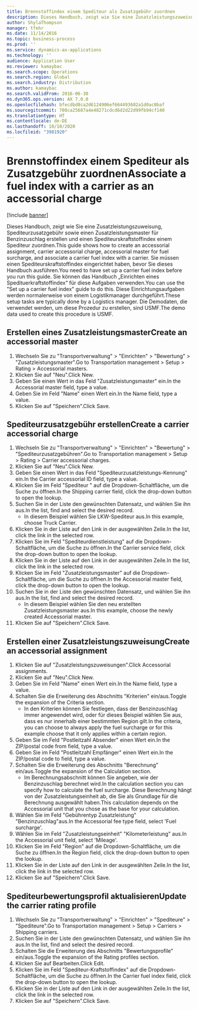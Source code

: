```yaml
---
title: Brennstoffindex einem Spediteur als Zusatzgebühr zuordnen
description: Dieses Handbuch, zeigt wie Sie eine Zusatzleistungszuweisung, Spediteurzusatzgebühr sowie einen Zusatzleistungsmaster für Benzinzuschlag erstellen und einen Spediteurskraftstoffindex einem Spediteur zuordnen.
author: ShylaThompson
manager: tfehr
ms.date: 11/14/2016
ms.topic: business-process
ms.prod: ''
ms.service: dynamics-ax-applications
ms.technology: ''
audience: Application User
ms.reviewer: kamaybac
ms.search.scope: Operations
ms.search.region: Global
ms.search.industry: Distribution
ms.author: kamaybac
ms.search.validFrom: 2016-06-30
ms.dyn365.ops.version: AX 7.0.0
ms.openlocfilehash: bfecdbd8ca2d6124906ef664493602a1d0ac0baf
ms.sourcegitcommit: 708ca25687a4e48271cdcd6d2d22d99fb94cf140
ms.translationtype: HT
ms.contentlocale: de-DE
ms.lasthandoff: 10/10/2020
ms.locfileid: "3981920"
---
```

# <a name="associate-a-fuel-index-with-a-carrier-as-an-accessorial-charge"></a><span data-ttu-id="a91b7-103">Brennstoffindex einem Spediteur als Zusatzgebühr zuordnen</span><span class="sxs-lookup"><span data-stu-id="a91b7-103">Associate a fuel index with a carrier as an accessorial charge</span></span>

[!include [banner](../../includes/banner.md)]

<span data-ttu-id="a91b7-104">Dieses Handbuch, zeigt wie Sie eine Zusatzleistungszuweisung, Spediteurzusatzgebühr sowie einen Zusatzleistungsmaster für Benzinzuschlag erstellen und einen Spediteurskraftstoffindex einem Spediteur zuordnen.</span><span class="sxs-lookup"><span data-stu-id="a91b7-104">This guide shows how to create an accessorial assignment, carrier accessorial charge, accessorial master for fuel surcharge, and associate a carrier fuel index with a carrier.</span></span> <span data-ttu-id="a91b7-105">Sie müssen einen Spediteurskraftstoffindex eingerichtet haben, bevor Sie dieses Handbuch ausführen.</span><span class="sxs-lookup"><span data-stu-id="a91b7-105">You need to have set up a carrier fuel index before you run this guide.</span></span> <span data-ttu-id="a91b7-106">Sie können das Handbuch „Einrichten eines Spedituerkraftstoffindex“ für diese Aufgaben verwenden.</span><span class="sxs-lookup"><span data-stu-id="a91b7-106">You can use the "Set up a carrier fuel index" guide to do this.</span></span> <span data-ttu-id="a91b7-107">Diese Einrichtungsaufgaben werden normalerweise von einem Logistikmanager durchgeführt.</span><span class="sxs-lookup"><span data-stu-id="a91b7-107">These setup tasks are typically done by a Logistics manager.</span></span> <span data-ttu-id="a91b7-108">Die Demodaten, die verwendet werden, um diese Prozedur zu erstellen, sind USMF.</span><span class="sxs-lookup"><span data-stu-id="a91b7-108">The demo data used to create this procedure is USMF.</span></span>


## <a name="create-an-accessorial-master"></a><span data-ttu-id="a91b7-109">Erstellen eines Zusatzleistungsmaster</span><span class="sxs-lookup"><span data-stu-id="a91b7-109">Create an accessorial master</span></span>
1. <span data-ttu-id="a91b7-110">Wechseln Sie zu "Transportverwaltung" > "Einrichten" > "Bewertung" > "Zusatzleistungsmaster".</span><span class="sxs-lookup"><span data-stu-id="a91b7-110">Go to Transportation management > Setup > Rating > Accessorial masters.</span></span>
2. <span data-ttu-id="a91b7-111">Klicken Sie auf "Neu".</span><span class="sxs-lookup"><span data-stu-id="a91b7-111">Click New.</span></span>
3. <span data-ttu-id="a91b7-112">Geben Sie einen Wert in das Feld "Zusatzleistungsmaster" ein.</span><span class="sxs-lookup"><span data-stu-id="a91b7-112">In the Accessorial master field, type a value.</span></span>
4. <span data-ttu-id="a91b7-113">Geben Sie im Feld "Name" einen Wert ein.</span><span class="sxs-lookup"><span data-stu-id="a91b7-113">In the Name field, type a value.</span></span>
5. <span data-ttu-id="a91b7-114">Klicken Sie auf "Speichern".</span><span class="sxs-lookup"><span data-stu-id="a91b7-114">Click Save.</span></span>

## <a name="create-a-carrier-accessorial-charge"></a><span data-ttu-id="a91b7-115">Spediteurzusatzgebühr erstellen</span><span class="sxs-lookup"><span data-stu-id="a91b7-115">Create a carrier accessorial charge</span></span>
1. <span data-ttu-id="a91b7-116">Wechseln Sie zu "Transportverwaltung" > "Einrichten" > "Bewertung" > "Spediteurzusatzgebühren".</span><span class="sxs-lookup"><span data-stu-id="a91b7-116">Go to Transportation management > Setup > Rating > Carrier accessorial charges.</span></span>
2. <span data-ttu-id="a91b7-117">Klicken Sie auf "Neu".</span><span class="sxs-lookup"><span data-stu-id="a91b7-117">Click New.</span></span>
3. <span data-ttu-id="a91b7-118">Geben Sie einen Wert in das Feld "Spediteurzusatzleistungs-Kennung" ein.</span><span class="sxs-lookup"><span data-stu-id="a91b7-118">In the Carrier accessorial ID field, type a value.</span></span>
4. <span data-ttu-id="a91b7-119">Klicken Sie im Feld "Spediteur " auf die Dropdown-Schaltfläche, um die Suche zu öffnen.</span><span class="sxs-lookup"><span data-stu-id="a91b7-119">In the Shipping carrier field, click the drop-down button to open the lookup.</span></span>
5. <span data-ttu-id="a91b7-120">Suchen Sie in der Liste den gewünschten Datensatz, und wählen Sie ihn aus.</span><span class="sxs-lookup"><span data-stu-id="a91b7-120">In the list, find and select the desired record.</span></span>
    * <span data-ttu-id="a91b7-121">In diesem Beispiel wählen Sie LKW-Spediteur aus.</span><span class="sxs-lookup"><span data-stu-id="a91b7-121">In this example, choose Truck Carrier.</span></span>  
6. <span data-ttu-id="a91b7-122">Klicken Sie in der Liste auf den Link in der ausgewählten Zeile.</span><span class="sxs-lookup"><span data-stu-id="a91b7-122">In the list, click the link in the selected row.</span></span>
7. <span data-ttu-id="a91b7-123">Klicken Sie im Feld "Spediteurdienstleistung" auf die Dropdown-Schaltfläche, um die Suche zu öffnen.</span><span class="sxs-lookup"><span data-stu-id="a91b7-123">In the Carrier service field, click the drop-down button to open the lookup.</span></span>
8. <span data-ttu-id="a91b7-124">Klicken Sie in der Liste auf den Link in der ausgewählten Zeile.</span><span class="sxs-lookup"><span data-stu-id="a91b7-124">In the list, click the link in the selected row.</span></span>
9. <span data-ttu-id="a91b7-125">Klicken Sie im Feld "Zusatzleistungsmaster" auf die Dropdown-Schaltfläche, um die Suche zu öffnen.</span><span class="sxs-lookup"><span data-stu-id="a91b7-125">In the Accessorial master field, click the drop-down button to open the lookup.</span></span>
10. <span data-ttu-id="a91b7-126">Suchen Sie in der Liste den gewünschten Datensatz, und wählen Sie ihn aus.</span><span class="sxs-lookup"><span data-stu-id="a91b7-126">In the list, find and select the desired record.</span></span>
    * <span data-ttu-id="a91b7-127">In diesem Beispiel wählen Sie den neu erstellten Zusatzleistungsmaster aus.</span><span class="sxs-lookup"><span data-stu-id="a91b7-127">In this example, choose the newly created Accessorial master.</span></span>  
11. <span data-ttu-id="a91b7-128">Klicken Sie auf "Speichern".</span><span class="sxs-lookup"><span data-stu-id="a91b7-128">Click Save.</span></span>

## <a name="create-an-accessorial-assignment"></a><span data-ttu-id="a91b7-129">Erstellen einer Zusatzleistungszuweisung</span><span class="sxs-lookup"><span data-stu-id="a91b7-129">Create an accessorial assignment</span></span>
1. <span data-ttu-id="a91b7-130">Klicken Sie auf "Zusatzleistungszuweisungen".</span><span class="sxs-lookup"><span data-stu-id="a91b7-130">Click Accessorial assignments.</span></span>
2. <span data-ttu-id="a91b7-131">Klicken Sie auf "Neu".</span><span class="sxs-lookup"><span data-stu-id="a91b7-131">Click New.</span></span>
3. <span data-ttu-id="a91b7-132">Geben Sie im Feld "Name" einen Wert ein.</span><span class="sxs-lookup"><span data-stu-id="a91b7-132">In the Name field, type a value.</span></span>
4. <span data-ttu-id="a91b7-133">Schalten Sie die Erweiterung des Abschnitts "Kriterien" ein/aus.</span><span class="sxs-lookup"><span data-stu-id="a91b7-133">Toggle the expansion of the Criteria section.</span></span>
    * <span data-ttu-id="a91b7-134">In den Kriterien können Sie festlegen, dass der Benzinzuschlag immer angewendet wird, oder für dieses Beispiel wählen Sie aus, dass es nur innerhalb einer bestimmten Region gilt.</span><span class="sxs-lookup"><span data-stu-id="a91b7-134">In the criteria, you can choose to always apply the fuel surcharge or for this example choose that it only applies within a certain region.</span></span>  
5. <span data-ttu-id="a91b7-135">Geben Sie im Feld "Postleitzahl Absender" einen Wert ein.</span><span class="sxs-lookup"><span data-stu-id="a91b7-135">In the ZIP/postal code from field, type a value.</span></span>
6. <span data-ttu-id="a91b7-136">Geben Sie im Feld "Postleitzahl Empfänger" einen Wert ein.</span><span class="sxs-lookup"><span data-stu-id="a91b7-136">In the ZIP/postal code to field, type a value.</span></span>
7. <span data-ttu-id="a91b7-137">Schalten Sie die Erweiterung des Abschnitts "Berechnung" ein/aus.</span><span class="sxs-lookup"><span data-stu-id="a91b7-137">Toggle the expansion of the Calculation section.</span></span>
    * <span data-ttu-id="a91b7-138">Im Berechnungsabschnitt können Sie angeben, wie der Benzinzuschlag berechnet wird.</span><span class="sxs-lookup"><span data-stu-id="a91b7-138">In the calculation section you can specify how to calculate the fuel surcharge.</span></span> <span data-ttu-id="a91b7-139">Diese Berechnung hängt von der Zusatzleistungseinheit ab, die Sie als Grundlage für die Berechnung ausgewählt haben.</span><span class="sxs-lookup"><span data-stu-id="a91b7-139">This calculation depends on the Accessorial unit that you chose as the base for your calculation.</span></span>  
8. <span data-ttu-id="a91b7-140">Wählen Sie im Feld "Gebührentyp Zusatzleistung" "Benzinzuschlag"aus.</span><span class="sxs-lookup"><span data-stu-id="a91b7-140">In the Accessorial fee type field, select 'Fuel surcharge'.</span></span>
9. <span data-ttu-id="a91b7-141">Wählen Sie im Feld "Zusatzleistungseinheit" "Kilometerleistung" aus.</span><span class="sxs-lookup"><span data-stu-id="a91b7-141">In the Accessorial unit field, select 'Mileage'.</span></span>
10. <span data-ttu-id="a91b7-142">Klicken Sie im Feld "Region" auf die Dropdown-Schaltfläche, um die Suche zu öffnen.</span><span class="sxs-lookup"><span data-stu-id="a91b7-142">In the Region field, click the drop-down button to open the lookup.</span></span>
11. <span data-ttu-id="a91b7-143">Klicken Sie in der Liste auf den Link in der ausgewählten Zeile.</span><span class="sxs-lookup"><span data-stu-id="a91b7-143">In the list, click the link in the selected row.</span></span>
12. <span data-ttu-id="a91b7-144">Klicken Sie auf "Speichern".</span><span class="sxs-lookup"><span data-stu-id="a91b7-144">Click Save.</span></span>

## <a name="update-the-carrier-rating-profile"></a><span data-ttu-id="a91b7-145">Spediteurbewertungsprofil aktualisieren</span><span class="sxs-lookup"><span data-stu-id="a91b7-145">Update the carrier rating profile</span></span>
1. <span data-ttu-id="a91b7-146">Wechseln Sie zu "Transportverwaltung" > "Einrichten" > "Spediteure" > "Spediteure".</span><span class="sxs-lookup"><span data-stu-id="a91b7-146">Go to Transportation management > Setup > Carriers > Shipping carriers.</span></span>
2. <span data-ttu-id="a91b7-147">Suchen Sie in der Liste den gewünschten Datensatz, und wählen Sie ihn aus.</span><span class="sxs-lookup"><span data-stu-id="a91b7-147">In the list, find and select the desired record.</span></span>
3. <span data-ttu-id="a91b7-148">Schalten Sie die Erweiterung des Abschnitts "Bewertungsprofile" ein/aus.</span><span class="sxs-lookup"><span data-stu-id="a91b7-148">Toggle the expansion of the Rating profiles section.</span></span>
4. <span data-ttu-id="a91b7-149">Klicken Sie auf Bearbeiten.</span><span class="sxs-lookup"><span data-stu-id="a91b7-149">Click Edit.</span></span>
5. <span data-ttu-id="a91b7-150">Klicken Sie im Feld "Spediteur-Kraftstoffindex" auf die Dropdown-Schaltfläche, um die Suche zu öffnen.</span><span class="sxs-lookup"><span data-stu-id="a91b7-150">In the Carrier fuel index field, click the drop-down button to open the lookup.</span></span>
6. <span data-ttu-id="a91b7-151">Klicken Sie in der Liste auf den Link in der ausgewählten Zeile.</span><span class="sxs-lookup"><span data-stu-id="a91b7-151">In the list, click the link in the selected row.</span></span>
7. <span data-ttu-id="a91b7-152">Klicken Sie auf "Speichern".</span><span class="sxs-lookup"><span data-stu-id="a91b7-152">Click Save.</span></span>

